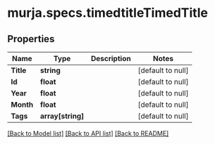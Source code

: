 # murja.specs.timedtitleTimedTitle

## Properties
Name | Type | Description | Notes
------------ | ------------- | ------------- | -------------
**Title** | **string** |  | [default to null]
**Id** | **float** |  | [default to null]
**Year** | **float** |  | [default to null]
**Month** | **float** |  | [default to null]
**Tags** | **array[string]** |  | [default to null]

[[Back to Model list]](../README.md#documentation-for-models) [[Back to API list]](../README.md#documentation-for-api-endpoints) [[Back to README]](../README.md)


